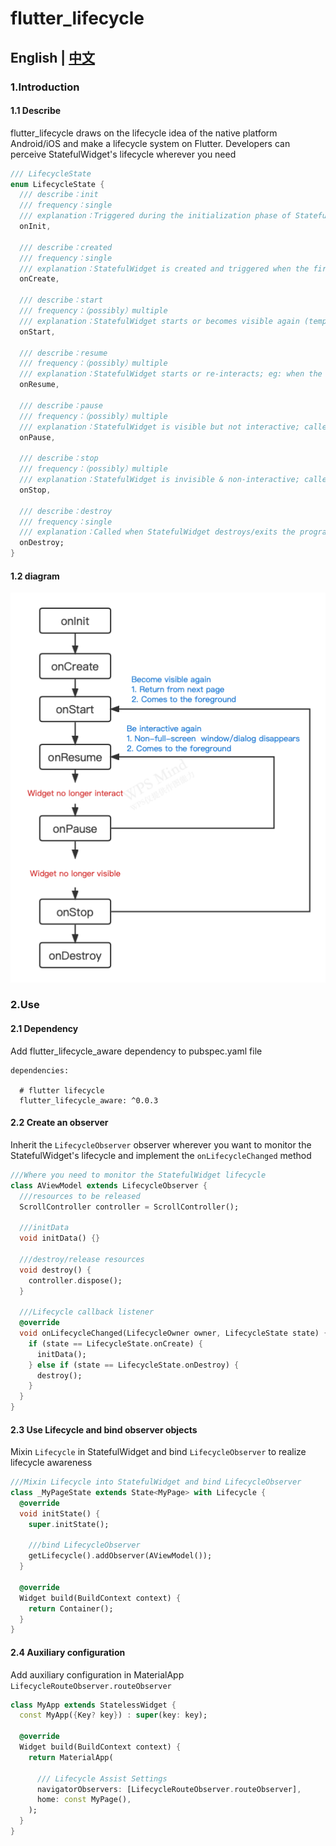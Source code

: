 # flutter_lifecycle

## English | [中文](https://github.com/RuffianZhong/flutter_lifecycle/blob/master/README_CN.md)

### 1.Introduction

#### 1.1 Describe

flutter_lifecycle draws on the lifecycle idea of the native platform Android/iOS and make a
lifecycle system on Flutter. Developers can perceive StatefulWidget's lifecycle wherever you need

```dart
/// LifecycleState
enum LifecycleState {
  /// describe：init
  /// frequency：single
  /// explanation：Triggered during the initialization phase of StatefulWidget creation
  onInit,

  /// describe：created
  /// frequency：single
  /// explanation：StatefulWidget is created and triggered when the first frame is rendered
  onCreate,

  /// describe：start
  /// frequency：（possibly）multiple
  /// explanation：StatefulWidget starts or becomes visible again (temporarily non-interactive); eg: when the page is first entered / when the non-fullscreen interface disappears; paired with #onStop
  onStart,

  /// describe：resume
  /// frequency：（possibly）multiple
  /// explanation：StatefulWidget starts or re-interacts; eg: when the page is interactive for the first time/non-fullscreen interface disappears; paired with #onPause
  onResume,

  /// describe：pause
  /// frequency：（possibly）multiple
  /// explanation：StatefulWidget is visible but not interactive; called when the StatefulWidget loses focus/enters the background/is blocked by the system or a custom non-fullscreen popup; paired with #onResume
  onPause,

  /// describe：stop
  /// frequency：（possibly）multiple
  /// explanation：StatefulWidget is invisible & non-interactive; called when the StatefulWidget completely leaves the user's field of view/enters the background/is blocked by the system or a custom full-screen popup; paired with #onStart
  onStop,

  /// describe：destroy
  /// frequency：single
  /// explanation：Called when StatefulWidget destroys/exits the program
  onDestroy;
}
```

#### 1.2 diagram

![](https://github.com/RuffianZhong/flutter_lifecycle/blob/master/assets/lifecycle.png)

### 2.Use

#### 2.1 Dependency

Add flutter_lifecycle_aware dependency to pubspec.yaml file

```
dependencies:

  # flutter lifecycle
  flutter_lifecycle_aware: ^0.0.3
```

#### 2.2 Create an observer

Inherit the ```LifecycleObserver``` observer wherever you want to monitor the StatefulWidget's
lifecycle and implement the ```onLifecycleChanged``` method

```dart
///Where you need to monitor the StatefulWidget lifecycle
class AViewModel extends LifecycleObserver {
  ///resources to be released
  ScrollController controller = ScrollController();

  ///initData
  void initData() {}

  ///destroy/release resources
  void destroy() {
    controller.dispose();
  }

  ///Lifecycle callback listener
  @override
  void onLifecycleChanged(LifecycleOwner owner, LifecycleState state) {
    if (state == LifecycleState.onCreate) {
      initData();
    } else if (state == LifecycleState.onDestroy) {
      destroy();
    }
  }
}
```

#### 2.3 Use Lifecycle and bind observer objects

Mixin ```Lifecycle``` in StatefulWidget and bind ```LifecycleObserver``` to realize lifecycle awareness

```dart
///Mixin Lifecycle into StatefulWidget and bind LifecycleObserver
class _MyPageState extends State<MyPage> with Lifecycle {
  @override
  void initState() {
    super.initState();

    ///bind LifecycleObserver
    getLifecycle().addObserver(AViewModel());
  }

  @override
  Widget build(BuildContext context) {
    return Container();
  }
}
```

#### 2.4 Auxiliary configuration

Add auxiliary configuration in MaterialApp ```LifecycleRouteObserver.routeObserver```

```dart
class MyApp extends StatelessWidget {
  const MyApp({Key? key}) : super(key: key);

  @override
  Widget build(BuildContext context) {
    return MaterialApp(

      /// Lifecycle Assist Settings
      navigatorObservers: [LifecycleRouteObserver.routeObserver],
      home: const MyPage(),
    );
  }
}
```


